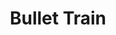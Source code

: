 ---
title: "Bullet Train"
year: 2022
rating: 1.5
stars: "★½"
rewatched: false
permalink: "bullet-train"
watched_on: 2022-10-09
---